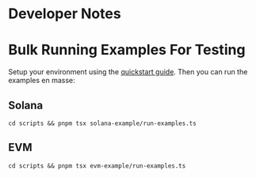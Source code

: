 # Developer Notes

# Bulk Running Examples For Testing

Setup your environment using the [quickstart guide](./QUICKSTART.md). Then you can run the examples en masse:

## Solana

```
cd scripts && pnpm tsx solana-example/run-examples.ts
```

## EVM

```
cd scripts && pnpm tsx evm-example/run-examples.ts
```
